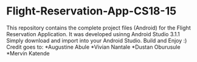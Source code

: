 # Flight-Reservation-App-CS18-15

This repository contains the complete project files (Android) for the Flight Reservation Application. It was developed usinng Android Studio 3.1.1 
Simply download and import into your Android Studio. Build and Enjoy :)
Credit goes to:
*Augustine Abule
*Vivian Nantale
*Dustan Oburusule
*Mervin Katende
